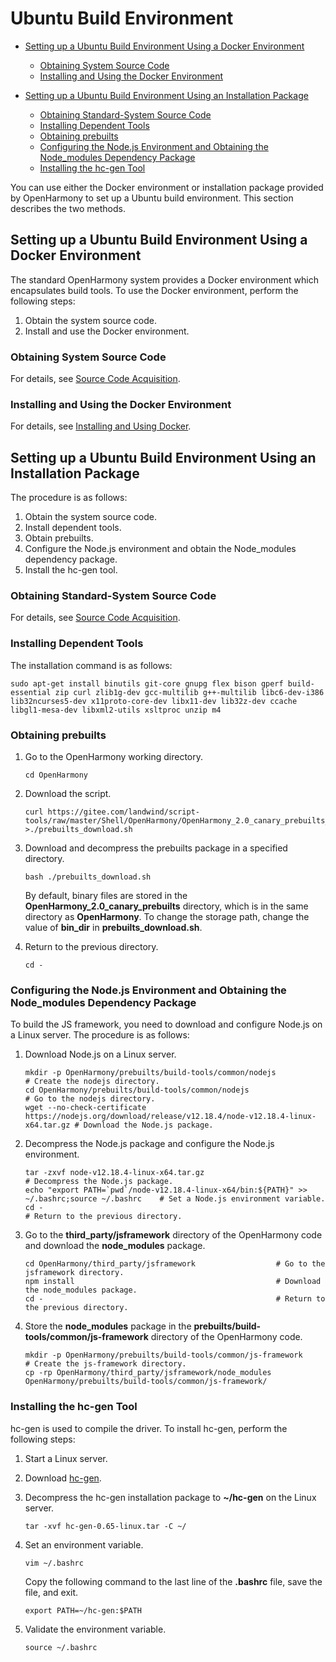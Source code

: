 # Ubuntu Build Environment<a name="EN-US_TOPIC_0000001161257591"></a>

-   [Setting up a Ubuntu Build Environment Using a Docker Environment](#section1643363843714)
    -   [Obtaining System Source Code](#section58448331029)
    -   [Installing and Using the Docker Environment](#section22916211916)

-   [Setting up a Ubuntu Build Environment Using an Installation Package](#section25961010189)
    -   [Obtaining Standard-System Source Code](#section15424183111912)
    -   [Installing Dependent Tools](#section109262032104819)
    -   [Obtaining prebuilts](#section16453104219209)
    -   [Configuring the Node.js Environment and Obtaining the Node\_modules Dependency Package](#section133741330192119)
    -   [Installing the hc-gen Tool](#section149281248182116)


You can use either the Docker environment or installation package provided by OpenHarmony to set up a Ubuntu build environment. This section describes the two methods.

## Setting up a Ubuntu Build Environment Using a Docker Environment<a name="section1643363843714"></a>

The standard OpenHarmony system provides a Docker environment which encapsulates build tools. To use the Docker environment, perform the following steps:

1.  Obtain the system source code.
2.  Install and use the Docker environment.

### Obtaining System Source Code<a name="section58448331029"></a>

For details, see  [Source Code Acquisition](../get-code/source-code-acquisition.md).

### Installing and Using the Docker Environment<a name="section22916211916"></a>

For details, see  [Installing and Using Docker](../get-code/tool-acquisition.md).

## Setting up a Ubuntu Build Environment Using an Installation Package<a name="section25961010189"></a>

The procedure is as follows:

1.  Obtain the system source code.
2.  Install dependent tools.
3.  Obtain prebuilts.
4.  Configure the Node.js environment and obtain the Node\_modules dependency package.
5.  Install the hc-gen tool.

### Obtaining Standard-System Source Code<a name="section15424183111912"></a>

For details, see  [Source Code Acquisition](../get-code/source-code-acquisition.md).

### Installing Dependent Tools<a name="section109262032104819"></a>

The installation command is as follows:

```
sudo apt-get install binutils git-core gnupg flex bison gperf build-essential zip curl zlib1g-dev gcc-multilib g++-multilib libc6-dev-i386 lib32ncurses5-dev x11proto-core-dev libx11-dev lib32z-dev ccache libgl1-mesa-dev libxml2-utils xsltproc unzip m4
```

### Obtaining prebuilts<a name="section16453104219209"></a>

1.  Go to the OpenHarmony working directory.

    ```
    cd OpenHarmony
    ```

2.  Download the script.

    ```
    curl https://gitee.com/landwind/script-tools/raw/master/Shell/OpenHarmony/OpenHarmony_2.0_canary_prebuilts_download.sh >./prebuilts_download.sh
    ```

3.  Download and decompress the prebuilts package in a specified directory.

    ```
    bash ./prebuilts_download.sh
    ```

    By default, binary files are stored in the  **OpenHarmony\_2.0\_canary\_prebuilts**  directory, which is in the same directory as  **OpenHarmony**. To change the storage path, change the value of  **bin\_dir**  in  **prebuilts\_download.sh**.

4.  Return to the previous directory.

    ```
    cd -
    ```


### Configuring the Node.js Environment and Obtaining the Node\_modules Dependency Package<a name="section133741330192119"></a>

To build the JS framework, you need to download and configure Node.js on a Linux server. The procedure is as follows:

1.  Download Node.js on a Linux server.

    ```
    mkdir -p OpenHarmony/prebuilts/build-tools/common/nodejs                                # Create the nodejs directory.
    cd OpenHarmony/prebuilts/build-tools/common/nodejs                                      # Go to the nodejs directory.
    wget --no-check-certificate https://nodejs.org/download/release/v12.18.4/node-v12.18.4-linux-x64.tar.gz # Download the Node.js package.
    ```

2.  Decompress the Node.js package and configure the Node.js environment.

    ```
    tar -zxvf node-v12.18.4-linux-x64.tar.gz                                                      # Decompress the Node.js package.
    echo "export PATH=`pwd`/node-v12.18.4-linux-x64/bin:${PATH}" >> ~/.bashrc;source ~/.bashrc    # Set a Node.js environment variable.
    cd -                                                                                          # Return to the previous directory.
    ```

3.  Go to the  **third\_party/jsframework**  directory of the OpenHarmony code and download the  **node\_modules**  package.

    ```
    cd OpenHarmony/third_party/jsframework                  # Go to the jsframework directory.
    npm install                                             # Download the node_modules package.
    cd -                                                    # Return to the previous directory.
    ```

4.  Store the  **node\_modules**  package in the  **prebuilts/build-tools/common/js-framework**  directory of the OpenHarmony code.

    ```
    mkdir -p OpenHarmony/prebuilts/build-tools/common/js-framework          # Create the js-framework directory.
    cp -rp OpenHarmony/third_party/jsframework/node_modules OpenHarmony/prebuilts/build-tools/common/js-framework/
    ```


### Installing the hc-gen Tool<a name="section149281248182116"></a>

hc-gen is used to compile the driver. To install hc-gen, perform the following steps:

1.  Start a Linux server.
2.  Download  [hc-gen](https://repo.huaweicloud.com/harmonyos/compiler/hc-gen/0.65/linux/hc-gen-0.65-linux.tar).
3.  Decompress the hc-gen installation package to  **\~/hc-gen**  on the Linux server.

    ```
    tar -xvf hc-gen-0.65-linux.tar -C ~/
    ```

4.  Set an environment variable.

    ```
    vim ~/.bashrc
    ```

    Copy the following command to the last line of the  **.bashrc**  file, save the file, and exit.

    ```
    export PATH=~/hc-gen:$PATH
    ```

5.  Validate the environment variable.

    ```
    source ~/.bashrc
    ```


